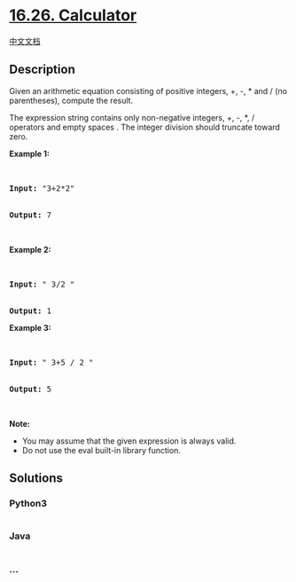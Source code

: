 # [16.26. Calculator](https://leetcode.cn/problems/calculator-lcci)

[中文文档](/lcci/16.26.Calculator/README.md)

## Description

<p>Given an arithmetic equation consisting of positive integers, +, -, * and / (no paren&shy;theses), compute the result.</p>

<p>The expression string contains only non-negative integers, +, -, *, / operators and empty spaces . The integer division should truncate toward zero.</p>

<p><strong>Example&nbsp;1:</strong></p>

<pre>


<strong>Input: </strong>&quot;3+2*2&quot;


<strong>Output:</strong> 7


</pre>

<p><strong>Example 2:</strong></p>

<pre>


<strong>Input:</strong> &quot; 3/2 &quot;


<strong>Output:</strong> 1</pre>

<p><strong>Example 3:</strong></p>

<pre>


<strong>Input:</strong> &quot; 3+5 / 2 &quot;


<strong>Output:</strong> 5


</pre>

<p><strong>Note:</strong></p>

<ul>
	<li>You may assume that the given expression is always valid.</li>
	<li>Do not use the eval built-in library function.</li>
</ul>

## Solutions

<!-- tabs:start -->

### **Python3**

```python

```

### **Java**

```java

```

### **...**

```

```

<!-- tabs:end -->
